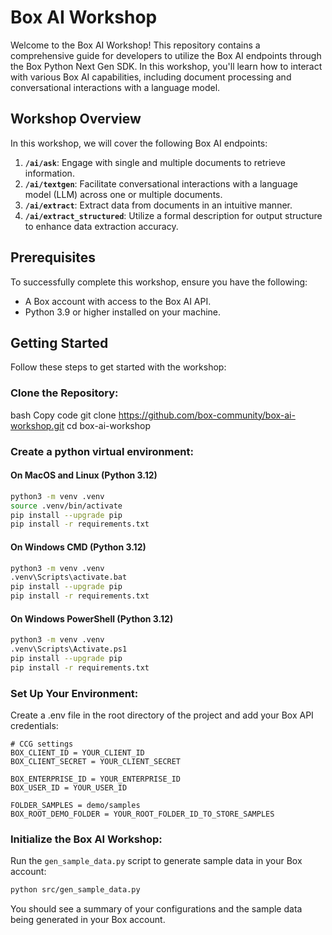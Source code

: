 # Box AI Workshop

Welcome to the Box AI Workshop! This repository contains a comprehensive guide for developers to utilize the Box AI endpoints through the Box Python Next Gen SDK. In this workshop, you'll learn how to interact with various Box AI capabilities, including document processing and conversational interactions with a language model.

## Workshop Overview

In this workshop, we will cover the following Box AI endpoints:

1. **`/ai/ask`**: Engage with single and multiple documents to retrieve information.
2. **`/ai/textgen`**: Facilitate conversational interactions with a language model (LLM) across one or multiple documents.
3. **`/ai/extract`**: Extract data from documents in an intuitive manner.
4. **`/ai/extract_structured`**: Utilize a formal description for output structure to enhance data extraction accuracy.

## Prerequisites

To successfully complete this workshop, ensure you have the following:

- A Box account with access to the Box AI API.
- Python 3.9 or higher installed on your machine.

## Getting Started
Follow these steps to get started with the workshop:

### Clone the Repository:

bash
Copy code
git clone https://github.com/box-community/box-ai-workshop.git
cd box-ai-workshop

### Create a python virtual environment:

#### On MacOS and Linux (Python 3.12)
```bash
python3 -m venv .venv
source .venv/bin/activate
pip install --upgrade pip
pip install -r requirements.txt
```
#### On Windows CMD (Python 3.12)
```bash
python3 -m venv .venv
.venv\Scripts\activate.bat
pip install --upgrade pip
pip install -r requirements.txt
```

#### On Windows PowerShell (Python 3.12)
```bash
python3 -m venv .venv
.venv\Scripts\Activate.ps1
pip install --upgrade pip
pip install -r requirements.txt
```

### Set Up Your Environment:

Create a .env file in the root directory of the project and add your Box API credentials:

```
# CCG settings
BOX_CLIENT_ID = YOUR_CLIENT_ID
BOX_CLIENT_SECRET = YOUR_CLIENT_SECRET

BOX_ENTERPRISE_ID = YOUR_ENTERPRISE_ID
BOX_USER_ID = YOUR_USER_ID

FOLDER_SAMPLES = demo/samples
BOX_ROOT_DEMO_FOLDER = YOUR_ROOT_FOLDER_ID_TO_STORE_SAMPLES
```

### Initialize the Box AI Workshop:

Run the `gen_sample_data.py` script to generate sample data in your Box account:

```bash
python src/gen_sample_data.py
```

You should see a summary of your configurations and the sample data being generated in your Box account.


